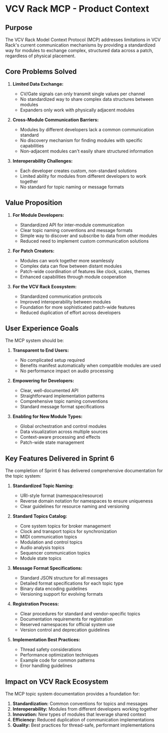 # VCV Rack MCP - Product Context

## Purpose

The VCV Rack Model Context Protocol (MCP) addresses limitations in VCV Rack's current communication mechanisms by providing a standardized way for modules to exchange complex, structured data across a patch, regardless of physical placement.

## Core Problems Solved

1. **Limited Data Exchange:**
   - CV/Gate signals can only transmit single values per channel
   - No standardized way to share complex data structures between modules
   - Expanders only work with physically adjacent modules

2. **Cross-Module Communication Barriers:**
   - Modules by different developers lack a common communication standard
   - No discovery mechanism for finding modules with specific capabilities
   - Non-adjacent modules can't easily share structured information

3. **Interoperability Challenges:**
   - Each developer creates custom, non-standard solutions
   - Limited ability for modules from different developers to work together
   - No standard for topic naming or message formats

## Value Proposition

1. **For Module Developers:**
   - Standardized API for inter-module communication
   - Clear topic naming conventions and message formats
   - Simple way to discover and subscribe to data from other modules
   - Reduced need to implement custom communication solutions

2. **For Patch Creators:**
   - Modules can work together more seamlessly
   - Complex data can flow between distant modules
   - Patch-wide coordination of features like clock, scales, themes
   - Enhanced capabilities through module cooperation

3. **For the VCV Rack Ecosystem:**
   - Standardized communication protocols
   - Improved interoperability between modules
   - Foundation for more sophisticated patch-wide features
   - Reduced duplication of effort across developers

## User Experience Goals

The MCP system should be:

1. **Transparent to End Users:**
   - No complicated setup required
   - Benefits manifest automatically when compatible modules are used
   - No performance impact on audio processing

2. **Empowering for Developers:**
   - Clear, well-documented API
   - Straightforward implementation patterns
   - Comprehensive topic naming conventions
   - Standard message format specifications

3. **Enabling for New Module Types:**
   - Global orchestration and control modules
   - Data visualization across multiple sources
   - Context-aware processing and effects
   - Patch-wide state management

## Key Features Delivered in Sprint 6

The completion of Sprint 6 has delivered comprehensive documentation for the topic system:

1. **Standardized Topic Naming:**
   - URI-style format (namespace/resource)
   - Reverse domain notation for namespaces to ensure uniqueness
   - Clear guidelines for resource naming and versioning

2. **Standard Topics Catalog:**
   - Core system topics for broker management
   - Clock and transport topics for synchronization
   - MIDI communication topics
   - Modulation and control topics
   - Audio analysis topics
   - Sequencer communication topics
   - Module state topics

3. **Message Format Specifications:**
   - Standard JSON structure for all messages
   - Detailed format specifications for each topic type
   - Binary data encoding guidelines
   - Versioning support for evolving formats

4. **Registration Process:**
   - Clear procedures for standard and vendor-specific topics
   - Documentation requirements for registration
   - Reserved namespaces for official system use
   - Version control and deprecation guidelines

5. **Implementation Best Practices:**
   - Thread safety considerations
   - Performance optimization techniques
   - Example code for common patterns
   - Error handling guidelines

## Impact on VCV Rack Ecosystem

The MCP topic system documentation provides a foundation for:

1. **Standardization:** Common conventions for topics and messages
2. **Interoperability:** Modules from different developers working together
3. **Innovation:** New types of modules that leverage shared context
4. **Efficiency:** Reduced duplication of communication implementations
5. **Quality:** Best practices for thread-safe, performant implementations 